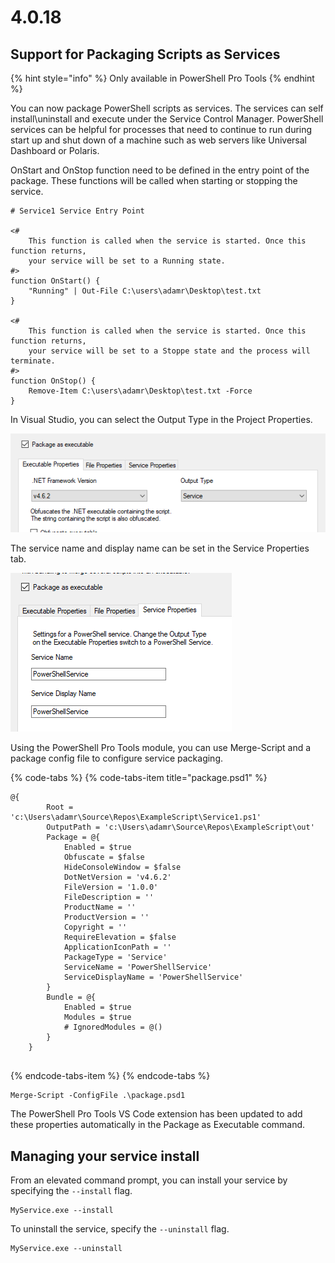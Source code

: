 # 4.0.18

## Support for Packaging Scripts as Services

{% hint style="info" %}
Only available in PowerShell Pro Tools
{% endhint %}

You can now package PowerShell scripts as services. The services can self install\uninstall and execute under the Service Control Manager. PowerShell services can be helpful for processes that need to continue to run during start up and shut down of a machine such as web servers like Universal Dashboard or Polaris.

OnStart and OnStop function need to be defined in the entry point of the package. These functions will be called when starting or stopping the service. 

```text
# Service1 Service Entry Point

<#
	This function is called when the service is started. Once this function returns,
	your service will be set to a Running state.
#>
function OnStart() {
	"Running" | Out-File C:\users\adamr\Desktop\test.txt
}

<#
	This function is called when the service is started. Once this function returns,
	your service will be set to a Stoppe state and the process will terminate.
#>
function OnStop() {
	Remove-Item C:\users\adamr\Desktop\test.txt -Force
}
```

In Visual Studio, you can select the Output Type in the Project Properties. 

![Output Type for Packaging](../.gitbook/assets/image%20%284%29.png)

  
The service name and display name can be set in the Service Properties tab. 

![Service Properties Tab](../.gitbook/assets/image%20%287%29.png)

  
Using the PowerShell Pro Tools module, you can use Merge-Script and a package config file to configure service packaging. 

{% code-tabs %}
{% code-tabs-item title="package.psd1" %}
```text
@{
        Root = 'c:\Users\adamr\Source\Repos\ExampleScript\Service1.ps1'
        OutputPath = 'c:\Users\adamr\Source\Repos\ExampleScript\out'
        Package = @{
            Enabled = $true
            Obfuscate = $false
            HideConsoleWindow = $false
            DotNetVersion = 'v4.6.2'
            FileVersion = '1.0.0'
            FileDescription = ''
            ProductName = ''
            ProductVersion = ''
            Copyright = ''
            RequireElevation = $false
            ApplicationIconPath = ''
            PackageType = 'Service'
            ServiceName = 'PowerShellService'
            ServiceDisplayName = 'PowerShellService'
        }
        Bundle = @{
            Enabled = $true
            Modules = $true
            # IgnoredModules = @()
        }
    }
    
```
{% endcode-tabs-item %}
{% endcode-tabs %}

```text
Merge-Script -ConfigFile .\package.psd1
```

The PowerShell Pro Tools VS Code extension has been updated to add these properties automatically in the Package as Executable command.

## Managing your service install 

From an elevated command prompt, you can install your service by specifying the `--install` flag. 

```text
MyService.exe --install
```

To uninstall the service, specify the `--uninstall` flag.

```text
MyService.exe --uninstall
```

